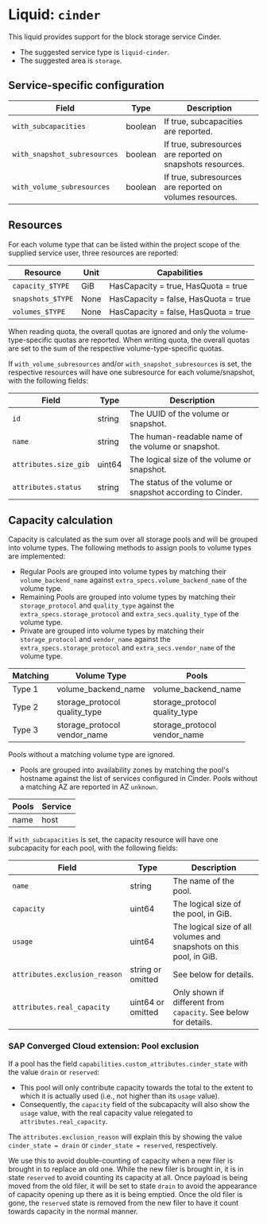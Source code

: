 <!--
SPDX-FileCopyrightText: 2025 SAP SE or an SAP affiliate company

SPDX-License-Identifier: Apache-2.0
-->

# Liquid: `cinder`

This liquid provides support for the block storage service Cinder.

- The suggested service type is `liquid-cinder`.
- The suggested area is `storage`.

## Service-specific configuration

| Field                        | Type    | Description                                                |
| ---------------------------- | ------- | ---------------------------------------------------------- |
| `with_subcapacities`         | boolean | If true, subcapacities are reported.                       |
| `with_snapshot_subresources` | boolean | If true, subresources are reported on snapshots resources. |
| `with_volume_subresources`   | boolean | If true, subresources are reported on volumes resources.   |

## Resources

For each volume type that can be listed within the project scope of the supplied service user, three resources are reported:

| Resource          | Unit | Capabilities                         |
| ----------------- | ---- | ------------------------------------ |
| `capacity_$TYPE`  | GiB  | HasCapacity = true, HasQuota = true  |
| `snapshots_$TYPE` | None | HasCapacity = false, HasQuota = true |
| `volumes_$TYPE`   | None | HasCapacity = false, HasQuota = true |

When reading quota, the overall quotas are ignored and only the volume-type-specific quotas are reported.
When writing quota, the overall quotas are set to the sum of the respective volume-type-specific quotas.

If `with_volume_subresources` and/or `with_snapshot_subresources` is set, the respective resources will have one subresource for each volume/snapshot, with the following fields:

| Field                 | Type   | Description                                               |
| --------------------- | ------ | --------------------------------------------------------- |
| `id`                  | string | The UUID of the volume or snapshot.                       |
| `name`                | string | The human-readable name of the volume or snapshot.        |
| `attributes.size_gib` | uint64 | The logical size of the volume or snapshot.               |
| `attributes.status`   | string | The status of the volume or snapshot according to Cinder. |

## Capacity calculation

Capacity is calculated as the sum over all storage pools and will be grouped into volume types.
The following methods to assign pools to volume types are implemented:

- Regular Pools are grouped into volume types by matching their `volume_backend_name` against `extra_specs.volume_backend_name` of the volume type.
- Remaining Pools are grouped into volume types by matching their `storage_protocol` and `quality_type` against the `extra_specs.storage_protocol` and
  `extra_secs.quality_type` of the volume type.
- Private are grouped into volume types by matching their `storage_protocol` and `vendor_name` against the `extra_specs.storage_protocol` and
  `extra_secs.vendor_name` of the volume type.

| Matching | Volume Type                      | Pools                            |
| -------- | -------------------------------- | -------------------------------- |
| Type 1   | volume_backend_name              | volume_backend_name              |
| Type 2   | storage_protocol<br>quality_type | storage_protocol<br>quality_type |
| Type 3   | storage_protocol<br>vendor_name  | storage_protocol<br>vendor_name  |

Pools without a matching volume type are ignored.

- Pools are grouped into availability zones by matching the pool's hostname against the list of services configured in Cinder.
  Pools without a matching AZ are reported in AZ `unknown`.

| Pools | Service |
| ----- | ------- |
| name  | host    |

If `with_subcapacities` is set, the capacity resource will have one subcapacity for each pool, with the following fields:

| Field                         | Type              | Description                                                         |
| ----------------------------- | ----------------- | ------------------------------------------------------------------- |
| `name`                        | string            | The name of the pool.                                               |
| `capacity`                    | uint64            | The logical size of the pool, in GiB.                               |
| `usage`                       | uint64            | The logical size of all volumes and snapshots on this pool, in GiB. |
| `attributes.exclusion_reason` | string or omitted | See below for details.                                              |
| `attributes.real_capacity`    | uint64 or omitted | Only shown if different from `capacity`. See below for details.     |

### SAP Converged Cloud extension: Pool exclusion

If a pool has the field `capabilities.custom_attributes.cinder_state` with the value `drain` or `reserved`:

- This pool will only contribute capacity towards the total to the extent to which it is actually used (i.e., not higher than its `usage` value).
- Consequently, the `capacity` field of the subcapacity will also show the `usage` value, with the real capacity value relegated to `attributes.real_capacity`.

The `attributes.exclusion_reason` will explain this by showing the value `cinder_state = drain` or `cinder_state = reserved`, respectively.

We use this to avoid double-counting of capacity when a new filer is brought in to replace an old one.
While the new filer is brought in, it is in state `reserved` to avoid counting its capacity at all.
Once payload is being moved from the old filer, it will be set to state `drain` to avoid the appearance of capacity opening up there as it is being emptied.
Once the old filer is gone, the `reserved` state is removed from the new filer to have it count towards capacity in the normal manner.
